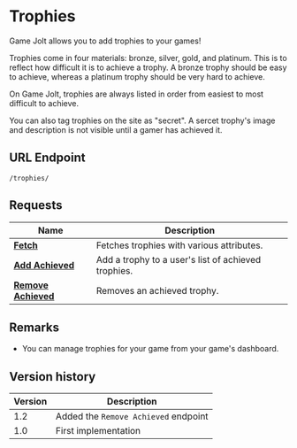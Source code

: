 # Trophies

Game Jolt allows you to add trophies to your games!

Trophies come in four materials: bronze, silver, gold, and platinum. This is to reflect how
difficult it is to achieve a trophy. A bronze trophy should be easy to achieve, whereas a platinum
trophy should be very hard to achieve.

On Game Jolt, trophies are always listed in order from easiest to most difficult to achieve.

You can also tag trophies on the site as "secret". A sercet trophy's image and description is not
visible until a gamer has achieved it.

## URL Endpoint

```
/trophies/
```

## Requests

| Name                                                                              | Description                                         |
| --------------------------------------------------------------------------------- | --------------------------------------------------- |
| [**Fetch**](https://gamejolt.com/game-api/doc/trophies/fetch)                     | Fetches trophies with various attributes.           |
| [**Add Achieved**](https://gamejolt.com/game-api/doc/trophies/add-achieved)       | Add a trophy to a user's list of achieved trophies. |
| [**Remove Achieved**](https://gamejolt.com/game-api/doc/trophies/remove-achieved) | Removes an achieved trophy.                         |

## Remarks

* You can manage trophies for your game from your game's dashboard.

## Version history

| Version | Description                          |
| ------- | ------------------------------------ |
| 1.2     | Added the `Remove Achieved` endpoint |
| 1.0     | First implementation                 |
